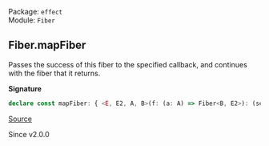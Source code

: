 Package: `effect`<br />
Module: `Fiber`<br />

## Fiber.mapFiber

Passes the success of this fiber to the specified callback, and continues
with the fiber that it returns.

**Signature**

```ts
declare const mapFiber: { <E, E2, A, B>(f: (a: A) => Fiber<B, E2>): (self: Fiber<A, E>) => Effect.Effect<Fiber<B, E | E2>>; <A, E, E2, B>(self: Fiber<A, E>, f: (a: A) => Fiber<B, E2>): Effect.Effect<Fiber<B, E | E2>>; }
```

[Source](https://github.com/Effect-TS/effect/tree/main/packages/effect/src/Fiber.ts#L568)

Since v2.0.0